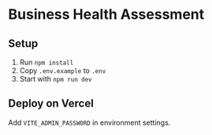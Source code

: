 # Business Health Assessment

## Setup
1. Run `npm install`
2. Copy `.env.example` to `.env`
3. Start with `npm run dev`

## Deploy on Vercel
Add `VITE_ADMIN_PASSWORD` in environment settings.